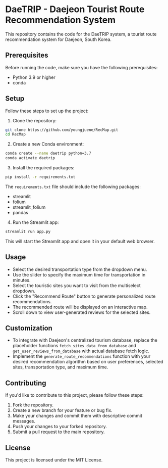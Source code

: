 # DaeTRIP - Daejeon Tourist Route Recommendation System

This repository contains the code for the DaeTRIP system, a tourist route recommendation system for Daejeon, South Korea.

## Prerequisites

Before running the code, make sure you have the following prerequisites:

- Python 3.9 or higher
- conda 

## Setup

Follow these steps to set up the project:

1. Clone the repository:

```bash
git clone https://github.com/youngjuene/RecMap.git
cd RecMap
```

2. Create a new Conda environment:

```bash
conda create --name daetrip python=3.7
conda activate daetrip
```

3. Install the required packages:

```bash
pip install -r requirements.txt
```

The `requirements.txt` file should include the following packages:

- streamlit
- folium
- streamlit_folium
- pandas

4. Run the Streamlit app:

```bash
streamlit run app.py
```

This will start the Streamlit app and open it in your default web browser.

## Usage

- Select the desired transportation type from the dropdown menu.
- Use the slider to specify the maximum time for transportation in minutes.
- Select the touristic sites you want to visit from the multiselect dropdown.
- Click the "Recommend Route" button to generate personalized route recommendations.
- The recommended route will be displayed on an interactive map.
- Scroll down to view user-generated reviews for the selected sites.

## Customization

- To integrate with Daejeon's centralized tourism database, replace the placeholder functions `fetch_sites_data_from_database` and `get_user_reviews_from_database` with actual database fetch logic.
- Implement the `generate_route_recommendations` function with your desired recommendation algorithm based on user preferences, selected sites, transportation type, and maximum time.

## Contributing

If you'd like to contribute to this project, please follow these steps:

1. Fork the repository.
2. Create a new branch for your feature or bug fix.
3. Make your changes and commit them with descriptive commit messages.
4. Push your changes to your forked repository.
5. Submit a pull request to the main repository.

## License

This project is licensed under the MIT License.
